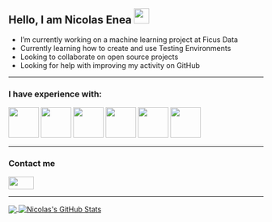 ## Hello, I am Nicolas Enea <img src="https://raw.githubusercontent.com/MartinHeinz/MartinHeinz/master/wave.gif" width="30px">


- I’m currently working on a machine learning project at Ficus Data
- Currently learning how to create and use Testing Environments
- Looking to collaborate on open source projects
- Looking for help with improving my activity on GitHub

---
### I have experience with:
<img src="https://camo.githubusercontent.com/aa96ee3a3352c9c3c2161d3e95698d0885a277ab85d617fe77912627d37a3959/68747470733a2f2f6564656e742e6769746875622e696f2f537570657254696e7949636f6e732f696d616765732f7376672f707974686f6e2e737667" width="60px" height="60px" /> <img src="https://camo.githubusercontent.com/750365ec8e10a2a4075ffb09fd644c3176c98638a7c45a79a8a40366a9d64f3a/68747470733a2f2f6564656e742e6769746875622e696f2f537570657254696e7949636f6e732f696d616765732f7376672f666c75747465722e737667" width="60px" height="60px" /> <img src="https://camo.githubusercontent.com/be575aa85a73adb1f56ef072b806f513045f68e2e50a9945c763bf65006dcfa6/68747470733a2f2f6564656e742e6769746875622e696f2f537570657254696e7949636f6e732f696d616765732f7376672f616e64726f69642e737667" width="60px" height="60px" /> <img src="https://camo.githubusercontent.com/1141fa873ae7371cd6b723fef0cd57ca14923123983844571416854b7f5e8fb6/68747470733a2f2f6564656e742e6769746875622e696f2f537570657254696e7949636f6e732f696d616765732f7376672f63706c7573706c75732e737667" width="60px" height="60px" /> <img src="https://camo.githubusercontent.com/702655104afd65ad02c658dd178f2400bcea86ef7c4e6545562bceacf7856228/68747470733a2f2f6564656e742e6769746875622e696f2f537570657254696e7949636f6e732f696d616765732f7376672f776f726470726573732e737667" width="60px" height="60px" /> <img src="https://camo.githubusercontent.com/a870803f30db1d15495072fa9e946a7fa6a6fc1a47fe12324aaf7509c410fc4a/68747470733a2f2f6564656e742e6769746875622e696f2f537570657254696e7949636f6e732f696d616765732f7376672f6a6176612e737667" width="60px" height="60px" />

---
### Contact me   

[<img src="https://camo.githubusercontent.com/c8a9c5b414cd812ad6a97a46c29af67239ddaeae08c41724ff7d945fb4c047e5/68747470733a2f2f6564656e742e6769746875622e696f2f537570657254696e7949636f6e732f696d616765732f7376672f6c696e6b6564696e2e737667" width="50px" height="25px" />](https://www.linkedin.com/in/nicolasenea/)

---
<!-- ![My GitHub Stats](https://github-readme-stats.vercel.app/api?username=nicoenea&&show_icons=true&title_color=ffffff&icon_color=bb2acf&text_color=daf7dc&bg_color=151515) 
[![Top Langs](https://github-readme-stats.vercel.app/api/top-langs/?username=nicoenea&layout=compact&&show_icons=true&title_color=ffffff&icon_color=bb2acf&text_color=daf7dc&bg_color=151515)](https://github.com/anuraghazra/github-readme-stats)
 -->
 
 <a href="https://github.com/nicoenea/nicoenea">
  <img align="center" src="https://github-readme-stats.vercel.app/api/top-langs/?username=nicoenea&hide=java,html,tex&title_color=ffffff&text_color=c9cacc&icon_color=2bbc8a&bg_color=1d1f21&langs_count=3" />
</a>
<a href="https://github.com/nicoenea/nicoenea">
  <img align="center" src="https://github-readme-stats.vercel.app/api?username=nicoenea&show_icons=true&line_height=27&count_private=true&title_color=ffffff&text_color=c9cacc&icon_color=2bbc8a&bg_color=1d1f21" alt="Nicolas's GitHub Stats" />
</a>
